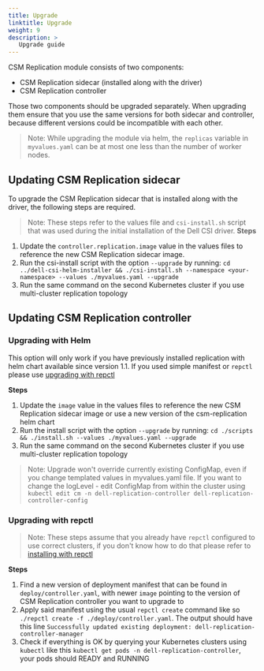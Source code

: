 ```yaml
---
title: Upgrade
linktitle: Upgrade
weight: 9
description: >
   Upgrade guide
---
```


CSM Replication module consists of two components: 
* CSM Replication sidecar (installed along with the driver) 
* CSM Replication controller

Those two components should be upgraded separately. When upgrading them ensure that you use the same versions for both sidecar and
controller, because different versions could be incompatible with each other. 

> Note: While upgrading the module via helm, the `replicas` variable in `myvalues.yaml` can be at most one less than the number of worker nodes.
## Updating CSM Replication sidecar

To upgrade the CSM Replication sidecar that is installed along with the driver, the following steps are required. 

>Note: These steps refer to the values file and `csi-install.sh` script that was used during the initial installation of the Dell CSI driver.
**Steps**

1. Update the `controller.replication.image` value in the values files to reference the new CSM Replication sidecar image.
2. Run the csi-install script with the option `--upgrade` by running: `cd ../dell-csi-helm-installer && ./csi-install.sh --namespace <your-namespace> --values ./myvalues.yaml --upgrade`
3. Run the same command on the second Kubernetes cluster if you use multi-cluster replication topology


## Updating CSM Replication controller

### Upgrading with Helm

This option will only work if you have previously installed replication with helm chart available since version 1.1. If you used simple manifest or `repctl` please use [upgrading with repctl](#upgrading-with-repctl)

**Steps**
1. Update the `image` value in the values files to reference the new CSM Replication sidecar image or use a new version of the csm-replication helm chart
2. Run the install script with the option `--upgrade` by running: `cd ./scripts && ./install.sh --values ./myvalues.yaml --upgrade`
3. Run the same command on the second Kubernetes cluster if you use multi-cluster replication topology

> Note: Upgrade won't override currently existing ConfigMap, even if you change templated values in myvalues.yaml file. If you want to change the logLevel - edit ConfigMap from within the cluster using `kubectl edit cm -n dell-replication-controller dell-replication-controller-config`


### Upgrading with repctl

> Note: These steps assume that you already have `repctl` configured to use correct clusters, if you don't know how to do that please refer to [installing with repctl](./deployment/install-repctl.md) 

**Steps**
1. Find a new version of deployment manifest that can be found in `deploy/controller.yaml`, with newer `image` pointing to the version of CSM Replication controller you want to upgrade to 
2. Apply said manifest using the usual `repctl create` command like so 
`./repctl create -f ./deploy/controller.yaml`. The output should have this line `Successfully updated existing deployment: dell-replication-controller-manager` 
3. Check if everything is OK by querying your Kubernetes clusters using `kubectl` like this `kubectl get pods -n dell-replication-controller`, your pods should READY and RUNNING
